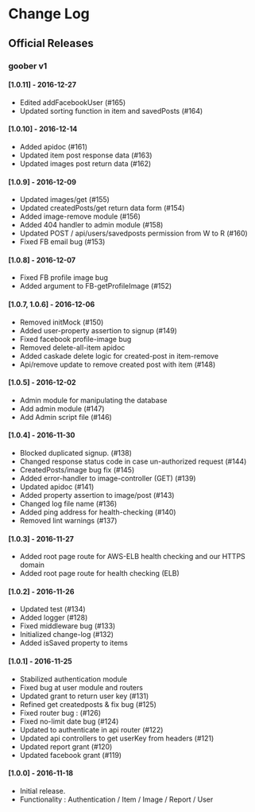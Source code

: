



# Change Log

<!--
Each version should:
  List its release date in the above format.
  Group changes to describe their impact on the project, as follows:
  Added for new features.
  Changed for changes in existing functionality.
  Deprecated for once-stable features removed in upcoming releases.
  Removed for deprecated features removed in this release.
  Fixed for any bug fixes.
  Security to invite users to upgrade in case of vulnerabilities.
Ref: http://keepachangelog.com/en/0.3.0/
-->

## Official Releases

### goober v1 

#### [1.0.11] - 2016-12-27

- Edited addFacebookUser (#165)
- Updated sorting function in item and savedPosts (#164)

#### [1.0.10] - 2016-12-14

- Added apidoc (#161)
- Updated item post response data (#163)
- Updated images post return data (#162)

#### [1.0.9] - 2016-12-09

- Updated images/get (#155)
- Updated createdPosts/get return data form (#154)
- Added image-remove module (#156)
- Added 404 handler to admin module (#158)
- Updated POST / api/users/savedposts permission from W to R (#160) 
- Fixed FB email bug (#153)

#### [1.0.8] - 2016-12-07

- Fixed FB profile image bug
- Added argument to FB-getProfileImage (#152)

#### [1.0.7, 1.0.6] - 2016-12-06

- Removed initMock (#150)
- Added user-property assertion to signup (#149)
- Fixed facebook profile-image bug
- Removed delete-all-item apidoc
- Added caskade delete logic for created-post in item-remove
- Api/remove update to remove created post with item (#148) 

#### [1.0.5] - 2016-12-02

- Admin module for manipulating the database
- Add admin module (#147)
- Add Admin script file (#146)

#### [1.0.4] - 2016-11-30

- Blocked duplicated signup. (#138)
- Changed response status code in case un-authorized request (#144)
- CreatedPosts/image bug fix (#145)
- Added error-handler to image-controller (GET) (#139)
- Updated apidoc (#141)
- Added property assertion to image/post (#143)
- Changed log file name (#136)
- Added ping address for health-checking (#140)
- Removed lint warnings (#137)

#### [1.0.3] - 2016-11-27

- Added root page route for AWS-ELB health checking and our HTTPS domain
- Added root page route for health checking (ELB)

#### [1.0.2] - 2016-11-26

- Updated test (#134)
- Added logger (#128)
- Fixed middleware bug (#133)
- Initialized change-log (#132)
- Added isSaved property to items

#### [1.0.1] - 2016-11-25

- Stabilized authentication module
- Fixed bug at user module and routers
- Updated grant to return user key (#131)
- Refined get createdposts & fix bug (#125)
- Fixed router bug : (#126)
- Fixed no-limit date bug (#124)
- Updated to authenticate in api router (#122)
- Updated api controllers to get userKey from headers (#121)
- Updated report grant (#120)
- Updated facebook grant (#119)


#### [1.0.0] - 2016-11-18

- Initial release.
- Functionality : Authentication / Item / Image / Report / User
